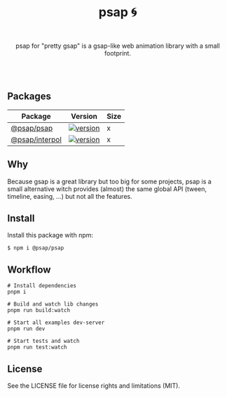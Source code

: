 <h1 align="center" style="text-align:center">psap 🌀</h1>
<br>
<p align="center" style="text-align:center">psap for "pretty gsap" is a gsap-like web animation library with a small footprint.</p>
<br>
<br>

## Packages

| Package                                       | Version                                                                                                    | Size |
| --------------------------------------------- | ---------------------------------------------------------------------------------------------------------- |------|
| [@psap/psap](packages/psap/README.md)         | [![version](https://badge.fury.io/js/%40psap%2Fpsap.svg)](https://badge.fury.io/js/%40psap%2Fpsap)         | x    |
| [@psap/interpol](packages/interpol/README.md) | [![version](https://badge.fury.io/js/%40psap%2Finterpol.svg)](https://badge.fury.io/js/%40psap%2Finterpol) | x |

## Why

Because gsap is a great library but too big for some projects, psap is a small alternative
witch provides (almost) the same global API (tween, timeline, easing, ...) but not all the features.

## Install

Install this package with npm:

```shell
$ npm i @psap/psap
```

## Workflow

```shell
# Install dependencies
pnpm i

# Build and watch lib changes
pnpm run build:watch

# Start all examples dev-server
pnpm run dev

# Start tests and watch
pnpm run test:watch
```

## License

See the LICENSE file for license rights and limitations (MIT).
